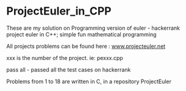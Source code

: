# ProjectEuler_in_CPP

These are my solution on Programming version of euler - hackerrank project euler in C++; simple fun mathematical programming

All projects problems can be found here : www.projecteuler.net

xxx is the number of the project. ie: pexxx.cpp

pass all - passed all the test cases on hackerrank

Problems from 1 to 18 are written in C, in a repository ProjectEuler
